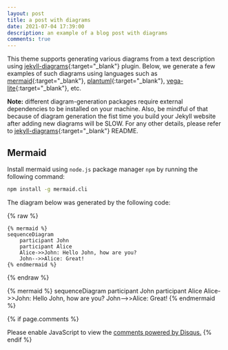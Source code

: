 ```yaml
---
layout: post
title: a post with diagrams
date: 2021-07-04 17:39:00
description: an example of a blog post with diagrams
comments: true
---
```


This theme supports generating various diagrams from a text description using [jekyll-diagrams](https://github.com/zhustec/jekyll-diagrams){:target="\_blank"} plugin.
Below, we generate a few examples of such diagrams using languages such as [mermaid](https://mermaid-js.github.io/mermaid/){:target="\_blank"}, [plantuml](https://plantuml.com/){:target="\_blank"}, [vega-lite](https://vega.github.io/vega-lite/){:target="\_blank"}, etc.

**Note:** different diagram-generation packages require external dependencies to be installed on your machine.
Also, be mindful of that because of diagram generation the fist time you build your Jekyll website after adding new diagrams will be SLOW.
For any other details, please refer to [jekyll-diagrams](https://github.com/zhustec/jekyll-diagrams){:target="\_blank"} README.


## Mermaid

Install mermaid using `node.js` package manager `npm` by running the following command:
```bash
npm install -g mermaid.cli
```

The diagram below was generated by the following code:

{% raw %}
```
{% mermaid %}
sequenceDiagram
    participant John
    participant Alice
    Alice->>John: Hello John, how are you?
    John-->>Alice: Great!
{% endmermaid %}
```
{% endraw %}

{% mermaid %}
sequenceDiagram
    participant John
    participant Alice
    Alice->>John: Hello John, how are you?
    John-->>Alice: Great!
{% endmermaid %}

{% if page.comments %}
<div id="disqus_thread"></div>
<script>
    /**
    *  RECOMMENDED CONFIGURATION VARIABLES: EDIT AND UNCOMMENT THE SECTION BELOW TO INSERT DYNAMIC VALUES FROM YOUR PLATFORM OR CMS.
    *  LEARN WHY DEFINING THESE VARIABLES IS IMPORTANT: https://disqus.com/admin/universalcode/#configuration-variables    */
    /*
    var disqus_config = function () {
    this.page.url = PAGE_URL;  // Replace PAGE_URL with your page's canonical URL variable
    this.page.identifier = PAGE_IDENTIFIER; // Replace PAGE_IDENTIFIER with your page's unique identifier variable
    };
    */
    (function() { // DON'T EDIT BELOW THIS LINE
    var d = document, s = d.createElement('script');
    s.src = 'https://aadharsh-homepage.disqus.com/embed.js';
    s.setAttribute('data-timestamp', +new Date());
    (d.head || d.body).appendChild(s);
    })();
</script>
<noscript>Please enable JavaScript to view the <a href="https://disqus.com/?ref_noscript">comments powered by Disqus.</a></noscript>
{% endif %}
